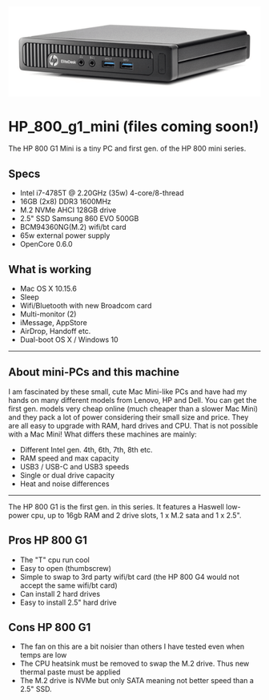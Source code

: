 ![HP 800 G1](https://github.com/asle/hp_800_g1_mini/blob/master/hp_800_g1.png?raw=true)

# HP_800_g1_mini (files coming soon!)
The HP 800 G1 Mini is a tiny PC and first gen. of the HP 800 mini series.
## Specs
* Intel i7-4785T @ 2.20GHz (35w) 4-core/8-thread
* 16GB (2x8) DDR3 1600MHz
* M.2 NVMe AHCI 128GB drive
* 2.5" SSD Samsung 860 EVO 500GB
* BCM94360NG(M.2) wifi/bt card
* 65w external power supply
* OpenCore 0.6.0

## What is working
* Mac OS X 10.15.6
* Sleep
* Wifi/Bluetooth with new Broadcom card
* Multi-monitor (2)
* iMessage, AppStore
* AirDrop, Handoff etc.
* Dual-boot OS X / Windows 10
___
## About mini-PCs and this machine
I am fascinated by these small, cute Mac Mini-like PCs and have had my hands on many different models from Lenovo, HP and Dell. You can get the first gen. models very cheap online (much cheaper than a slower Mac Mini) and they pack a lot of power considering their small size and price. They are all easy to upgrade with RAM, hard drives and CPU. That is not possible with a Mac Mini! What differs these machines are mainly:
* Different Intel gen. 4th, 6th, 7th, 8th etc.
* RAM speed and max capacity
* USB3 / USB-C and USB3 speeds
* Single or dual drive capacity 
* Heat and noise differences
___
The HP 800 G1 is the first gen. in this series. It features a Haswell low-power cpu, up to 16gb RAM and 2 drive slots, 1 x M.2 sata and 1 x 2.5".

## Pros HP 800 G1 
* The "T" cpu run cool
* Easy to open (thumbscrew)
* Simple to swap to 3rd party wifi/bt card (the HP 800 G4 would not accept the same wifi/bt card)
* Can install 2 hard drives
* Easy to install 2.5" hard drive

## Cons HP 800 G1 
* The fan on this are a bit noisier than others I have tested even when temps are low
* The CPU heatsink must be removed to swap the M.2 drive. Thus new thermal paste must be applied
* The M.2 drive is NVMe but only SATA meaning not better speed than a 2.5" SSD. 
